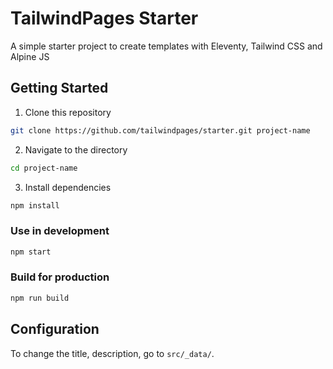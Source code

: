 # TailwindPages Starter

A simple starter project to create templates with Eleventy, Tailwind CSS and Alpine JS

## Getting Started
1. Clone this repository
```bash
git clone https://github.com/tailwindpages/starter.git project-name
```
2. Navigate to the directory
```bash
cd project-name
```
3. Install dependencies
```bash
npm install
```

### Use in development
```bash
npm start
```

### Build for production
```bash
npm run build
```

## Configuration
To change the title, description, go to `src/_data/`.
